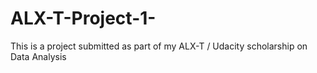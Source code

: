 # ALX-T-Project-1-
This is a project submitted as part of my ALX-T / Udacity scholarship on Data Analysis
